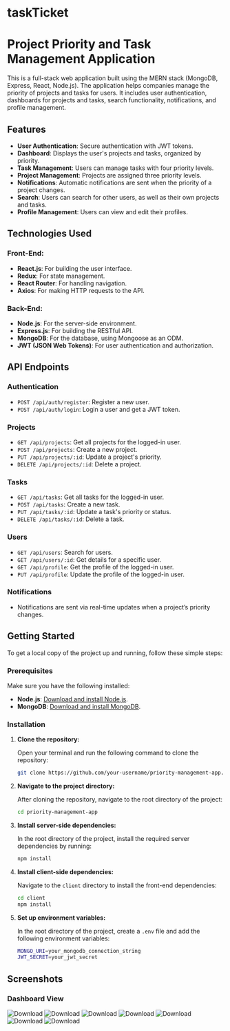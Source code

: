 # taskTicket

# Project Priority and Task Management Application

This is a full-stack web application built using the MERN stack (MongoDB, Express, React, Node.js). The application helps companies manage the priority of projects and tasks for users. It includes user authentication, dashboards for projects and tasks, search functionality, notifications, and profile management.

## Features

- **User Authentication**: Secure authentication with JWT tokens.
- **Dashboard**: Displays the user's projects and tasks, organized by priority.
- **Task Management**: Users can manage tasks with four priority levels.
- **Project Management**: Projects are assigned three priority levels.
- **Notifications**: Automatic notifications are sent when the priority of a project changes.
- **Search**: Users can search for other users, as well as their own projects and tasks.
- **Profile Management**: Users can view and edit their profiles.

## Technologies Used

### Front-End:
- **React.js**: For building the user interface.
- **Redux**: For state management.
- **React Router**: For handling navigation.
- **Axios**: For making HTTP requests to the API.

### Back-End:
- **Node.js**: For the server-side environment.
- **Express.js**: For building the RESTful API.
- **MongoDB**: For the database, using Mongoose as an ODM.
- **JWT (JSON Web Tokens)**: For user authentication and authorization.
  
## API Endpoints

### Authentication
- `POST /api/auth/register`: Register a new user.
- `POST /api/auth/login`: Login a user and get a JWT token.

### Projects
- `GET /api/projects`: Get all projects for the logged-in user.
- `POST /api/projects`: Create a new project.
- `PUT /api/projects/:id`: Update a project's priority.
- `DELETE /api/projects/:id`: Delete a project.

### Tasks
- `GET /api/tasks`: Get all tasks for the logged-in user.
- `POST /api/tasks`: Create a new task.
- `PUT /api/tasks/:id`: Update a task's priority or status.
- `DELETE /api/tasks/:id`: Delete a task.

### Users
- `GET /api/users`: Search for users.
- `GET /api/users/:id`: Get details for a specific user.
- `GET /api/profile`: Get the profile of the logged-in user.
- `PUT /api/profile`: Update the profile of the logged-in user.

### Notifications
- Notifications are sent via real-time updates when a project’s priority changes.

## Getting Started

To get a local copy of the project up and running, follow these simple steps:

### Prerequisites

Make sure you have the following installed:
- **Node.js**: [Download and install Node.js](https://nodejs.org/).
- **MongoDB**: [Download and install MongoDB](https://www.mongodb.com/).

### Installation

1. **Clone the repository:**

   Open your terminal and run the following command to clone the repository:
   ```bash
   git clone https://github.com/your-username/priority-management-app.git
2. **Navigate to the project directory:**

   After cloning the repository, navigate to the root directory of the project:
   ```bash
   cd priority-management-app
3. **Install server-side dependencies:**

   In the root directory of the project, install the required server dependencies by running:
   ```bash
   npm install
4. **Install client-side dependencies:**

   Navigate to the `client` directory to install the front-end dependencies:
   ```bash
   cd client
   npm install
5. **Set up environment variables:**

   In the root directory of the project, create a `.env` file and add the following environment variables:
   ```bash
   MONGO_URI=your_mongodb_connection_string
   JWT_SECRET=your_jwt_secret

## Screenshots

### Dashboard View
![Download](./screenshot/dash.png)
![Download](./screenshot/login.png)
![Download](./screenshot/profile.png)
![Download](./screenshot/project.png)
![Download](./screenshot/search.png)
![Download](./screenshot/tasks.png)
![Download](./screenshot/users.png)









